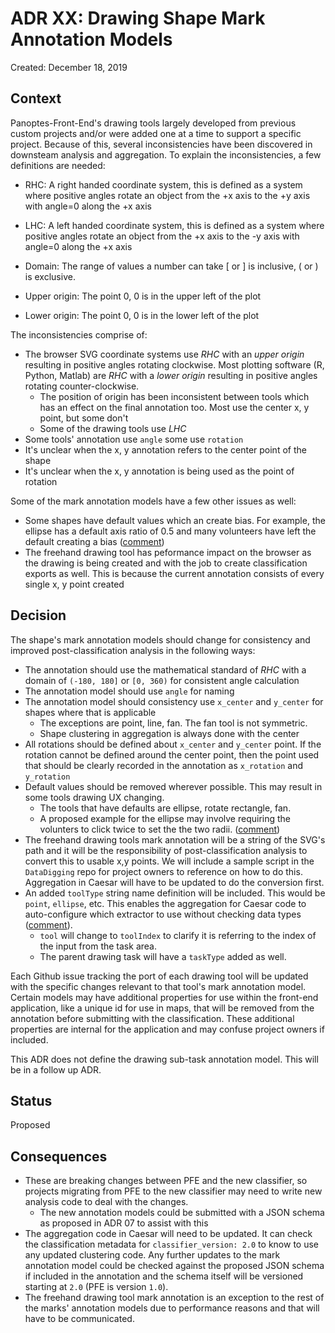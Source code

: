 # ADR XX: Drawing Shape Mark Annotation Models

Created: December 18, 2019

## Context

Panoptes-Front-End's drawing tools largely developed from previous custom projects and/or were added one at a time to support a specific project. Because of this, several inconsistencies have been discovered in downsteam analysis and aggregation. To explain the inconsistencies, a few definitions are needed:

- RHC: A right handed coordinate system, this is defined as a system where positive angles rotate an object from the +x axis to the +y axis with angle=0 along the +x axis

- LHC: A left handed coordinate system, this is defined as a system where positive angles rotate an object from the +x axis to the -y axis with angle=0 along the +x axis

- Domain: The range of values a number can take [ or ] is inclusive, ( or ) is exclusive.

- Upper origin: The point 0, 0 is in the upper left of the plot

- Lower origin: The point 0, 0 is in the lower left of the plot

The inconsistencies comprise of:

- The browser SVG coordinate systems use _RHC_ with an _upper origin_ resulting in positive angles rotating clockwise. Most plotting software (R, Python, Matlab) are _RHC_ with a _lower origin_ resulting in positive angles rotating counter-clockwise. 
  - The position of origin has been inconsistent between tools which has an effect on the final annotation too. Most use the center x, y point, but some don't
  - Some of the drawing tools use _LHC_
- Some tools' annotation use `angle` some use `rotation`
- It's unclear when the x, y annotation refers to the center point of the shape
- It's unclear when the x, y annotation is being used as the point of rotation

Some of the mark annotation models have a few other issues as well:

- Some shapes have default values which an create bias. For example, the ellipse has a default axis ratio of 0.5 and many volunteers have left the default creating a bias ([comment](https://github.com/zooniverse/front-end-monorepo/issues/500#issuecomment-516788821))
- The freehand drawing tool has peformance impact on the browser as the drawing is being created and with the job to create classification exports as well. This is because the current annotation consists of every single x, y point created

## Decision

The shape's mark annotation models should change for consistency and improved post-classification analysis in the following ways:

- The annotation should use the mathematical standard of _RHC_ with a domain of `(-180, 180]` or `[0, 360)` for consistent angle calculation
- The annotation model should use `angle` for naming
- The annotation model should consistency use `x_center` and `y_center` for shapes where that is applicable
  - The exceptions are point, line, fan. The fan tool is not symmetric. 
  - Shape clustering in aggregation is always done with the center
- All rotations should be defined about `x_center` and `y_center` point. If the rotation cannot be defined around the center point, then the point used that should be clearly recorded in the annotation as `x_rotation` and `y_rotation`
- Default values should be removed wherever possible. This may result in some tools drawing UX changing. 
  - The tools that have defaults are ellipse, rotate rectangle, fan. 
  - A proposed example for the ellipse may involve requiring the volunters to click twice to set the the two radii. ([comment](https://github.com/zooniverse/front-end-monorepo/issues/500#issuecomment-516788821))
- The freehand drawing tools mark annotation will be a string of the SVG's path and it will be the responsibility of post-classification analysis to convert this to usable x,y points. We will include a sample script in the `DataDigging` repo for project owners to reference on how to do this. Aggregation in Caesar will have to be updated to do the conversion first.
- An added `toolType` string name definition will be included. This would be `point`, `ellipse`, etc. This enables the aggregation for Caesar code to auto-configure which extractor to use without checking data types ([comment](https://github.com/zooniverse/front-end-monorepo/issues/823#issuecomment-493896524)).
  - `tool` will change to `toolIndex` to clarify it is referring to the index of the input from the task area.
  - The parent drawing task will have a `taskType` added as well.

Each Github issue tracking the port of each drawing tool will be updated with the specific changes relevant to that tool's mark annotation model. Certain models may have additional properties for use within the front-end application, like a unique id for use in maps, that will be removed from the annotation before submitting with the classification. These additional properties are internal for the application and may confuse project owners if included.

This ADR does not define the drawing sub-task annotation model. This will be in a follow up ADR.

## Status

Proposed

## Consequences

- These are breaking changes between PFE and the new classifier, so projects migrating from PFE to the new classifier may need to write new analysis code to deal with the changes. 
  - The new annotation models could be submitted with a JSON schema as proposed in ADR 07 to assist with this
- The aggregation code in Caesar will need to be updated. It can check the classification metadata for `classifier_version: 2.0` to know to use any updated clustering code. Any further updates to the mark annotation model could be checked against the proposed JSON schema if included in the annotation and the schema itself will be versioned starting at `2.0` (PFE is version `1.0`).
- The freehand drawing tool mark annotation is an exception to the rest of the marks' annotation models due to performance reasons and that will have to be communicated.

